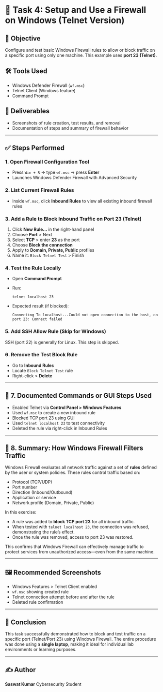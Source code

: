 # 🔐 Task 4: Setup and Use a Firewall on Windows (Telnet Version)

## 🎯 Objective

Configure and test basic Windows Firewall rules to allow or block traffic on a specific port using only one machine. This example uses **port 23 (Telnet)**.

## 🛠 Tools Used

* Windows Defender Firewall (`wf.msc`)
* Telnet Client (Windows feature)
* Command Prompt

## 📄 Deliverables

* Screenshots of rule creation, test results, and removal
* Documentation of steps and summary of firewall behavior

---

## ✅ Steps Performed

### 1. Open Firewall Configuration Tool

* Press `Win + R` → type `wf.msc` → press **Enter**
* Launches Windows Defender Firewall with Advanced Security

### 2. List Current Firewall Rules

* Inside `wf.msc`, click **Inbound Rules** to view all existing inbound firewall rules

### 3. Add a Rule to Block Inbound Traffic on Port 23 (Telnet)

1. Click **New Rule...** in the right-hand panel
2. Choose **Port** > Next
3. Select **TCP** > enter **23** as the port
4. Choose **Block the connection**
5. Apply to **Domain, Private, Public** profiles
6. Name it: `Block Telnet Test` > Finish

### 4. Test the Rule Locally

* Open **Command Prompt**
* Run:

  ```
  telnet localhost 23
  ```
* Expected result (if blocked):

  ```
  Connecting To localhost...Could not open connection to the host, on port 23: Connect failed
  ```

### 5. Add SSH Allow Rule (Skip for Windows)

SSH (port 22) is generally for Linux. This step is skipped.

### 6. Remove the Test Block Rule

* Go to **Inbound Rules**
* Locate `Block Telnet Test` rule
* Right-click > **Delete**

---

## 📌 7. Documented Commands or GUI Steps Used

* Enabled Telnet via **Control Panel > Windows Features**
* Used `wf.msc` to create a new inbound rule
* Blocked TCP port 23 using GUI
* Used `telnet localhost 23` to test connectivity
* Deleted the rule via right-click in Inbound Rules

---

## 📌 8. Summary: How Windows Firewall Filters Traffic

Windows Firewall evaluates all network traffic against a set of **rules** defined by the user or system policies. These rules control traffic based on:

* Protocol (TCP/UDP)
* Port number
* Direction (Inbound/Outbound)
* Application or service
* Network profile (Domain, Private, Public)

In this exercise:

* A rule was added to **block TCP port 23** for all inbound traffic.
* When tested with `telnet localhost 23`, the connection was refused, demonstrating the rule’s effect.
* Once the rule was removed, access to port 23 was restored.

This confirms that Windows Firewall can effectively manage traffic to protect services from unauthorized access—even from the same machine.

---

## 🖼️ Recommended Screenshots

* Windows Features > Telnet Client enabled
* `wf.msc` showing created rule
* Telnet connection attempt before and after the rule
* Deleted rule confirmation

---

## 🧠 Conclusion

This task successfully demonstrated how to block and test traffic on a specific port (Telnet/Port 23) using Windows Firewall. The entire procedure was done using a **single laptop**, making it ideal for individual lab environments or learning purposes.

---

## ✍️ Author

**Saswat Kumar**
Cybersecurity Student
